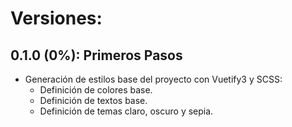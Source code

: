 # **Versiones:**
## 0.1.0 (0%): Primeros Pasos
- Generación de estilos base del proyecto con Vuetify3 y SCSS:
    - Definición de colores base.
    - Definición de textos base.
    - Definición de temas claro, oscuro y sepia.